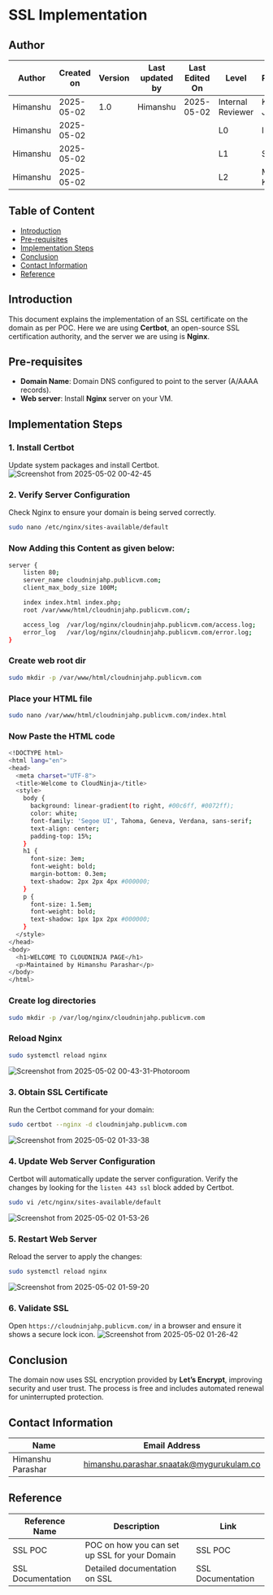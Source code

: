 
# SSL Implementation

## Author

| **Author** | **Created on** | **Version** | **Last updated by** | **Last Edited On** | **Level**          | **Reviewer**    |
|------------|----------------|-------------|---------------------|--------------------|--------------------|-----------------|
| Himanshu   | 2025-05-02     | 1.0         | Himanshu            | 2025-05-02         | Internal Reviewer  | Komal Jaiswal   |
| Himanshu   | 2025-05-02     |             |                     |                    | L0                 | Imran           |
| Himanshu   | 2025-05-02     |             |                     |                    | L1                 | Shashi          |
| Himanshu   | 2025-05-02     |             |                     |                    | L2                 | Mahesh Kumar    |


## Table of Content

- [Introduction](#introduction)
- [Pre-requisites](#pre-requisites)
- [Implementation Steps](#implementation-steps)
- [Conclusion](#conclusion)
- [Contact Information](#contact-information)
- [Reference](#reference)


## Introduction

This document explains the implementation of an SSL certificate on the domain as per POC. Here we are using **Certbot**, an open-source SSL certification authority, and the server we are using is **Nginx**.

## Pre-requisites

- **Domain Name**: Domain DNS configured to point to the server (A/AAAA records).
- **Web server**: Install **Nginx** server on your VM.

## Implementation Steps

### 1. Install Certbot

Update system packages and install Certbot.
![Screenshot from 2025-05-02 00-42-45](https://github.com/user-attachments/assets/24fbc483-580a-4ecf-ac12-a89909db3240)


### 2. Verify Server Configuration

Check Nginx to ensure your domain is being served correctly.

```sh
sudo nano /etc/nginx/sites-available/default
```
### Now Adding this Content as given below:

```sh
server {
    listen 80;
    server_name cloudninjahp.publicvm.com;
    client_max_body_size 100M;

    index index.html index.php;
    root /var/www/html/cloudninjahp.publicvm.com/;

    access_log  /var/log/nginx/cloudninjahp.publicvm.com/access.log;
    error_log   /var/log/nginx/cloudninjahp.publicvm.com/error.log;
}
```
### Create web root dir
```sh
sudo mkdir -p /var/www/html/cloudninjahp.publicvm.com
```

### Place your HTML file
```sh
sudo nano /var/www/html/cloudninjahp.publicvm.com/index.html
```
### Now Paste the HTML code
```sh
<!DOCTYPE html>
<html lang="en">
<head>
  <meta charset="UTF-8">
  <title>Welcome to CloudNinja</title>
  <style>
    body {
      background: linear-gradient(to right, #00c6ff, #0072ff);
      color: white;
      font-family: 'Segoe UI', Tahoma, Geneva, Verdana, sans-serif;
      text-align: center;
      padding-top: 15%;
    }
    h1 {
      font-size: 3em;
      font-weight: bold;
      margin-bottom: 0.3em;
      text-shadow: 2px 2px 4px #000000;
    }
    p {
      font-size: 1.5em;
      font-weight: bold;
      text-shadow: 1px 1px 2px #000000;
    }
  </style>
</head>
<body>
  <h1>WELCOME TO CLOUDNINJA PAGE</h1>
  <p>Maintained by Himanshu Parashar</p>
</body>
</html>
```
### Create log directories
```sh
sudo mkdir -p /var/log/nginx/cloudninjahp.publicvm.com
```
### Reload Nginx
```sh
sudo systemctl reload nginx
```
![Screenshot from 2025-05-02 00-43-31-Photoroom](https://github.com/user-attachments/assets/d9ed25de-14c2-4656-b076-3b9c2e98851f)

### 3. Obtain SSL Certificate

Run the Certbot command for your domain:
```bash
sudo certbot --nginx -d cloudninjahp.publicvm.com
```
![Screenshot from 2025-05-02 01-33-38](https://github.com/user-attachments/assets/51643a66-ecf5-4571-959d-09fa0e803acc)

### 4. Update Web Server Configuration

Certbot will automatically update the server configuration. Verify the changes by looking for the `listen 443 ssl` block added by Certbot.
```sh
sudo vi /etc/nginx/sites-available/default
```
![Screenshot from 2025-05-02 01-53-26](https://github.com/user-attachments/assets/8e8005f6-2472-4e39-8631-8f6445972e3f)


### 5. Restart Web Server

Reload the server to apply the changes:
```bash
sudo systemctl reload nginx
```
![Screenshot from 2025-05-02 01-59-20](https://github.com/user-attachments/assets/96a5aa42-6ef5-436c-b874-53a65dd2e598)

### 6. Validate SSL

Open `https://cloudninjahp.publicvm.com/` in a browser and ensure it shows a secure lock icon.
![Screenshot from 2025-05-02 01-26-42](https://github.com/user-attachments/assets/9b86dc98-54d5-42d9-9737-e4ea7ca68560)


## Conclusion

The domain now uses SSL encryption provided by **Let’s Encrypt**, improving security and user trust. The process is free and includes automated renewal for uninterrupted protection.

##  **Contact Information**

| Name              | Email Address                                   |
|-------------------|--------------------------------------------------|
| Himanshu Parashar | himanshu.parashar.snaatak@mygurukulam.co         |

## Reference

| **Reference Name**  | **Description**                            | **Link**                |
|---------------------|--------------------------------------------|-------------------------|
| SSL POC             | POC on how you can set up SSL for your Domain | SSL POC                 |
| SSL Documentation   | Detailed documentation on SSL              | SSL Documentation       |

